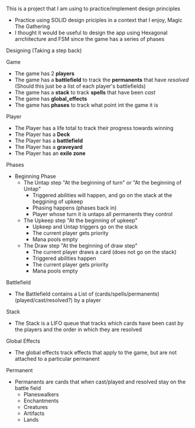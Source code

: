 This is a project that I am using to practice/implement design principles 

- Practice using SOLID design priciples in a context that I enjoy, Magic The Gathering
- I thought it would be useful to design the app using Hexagonal arrchitecture and FSM since the game has a series of phases

Designing (Taking a step back)

Game
  - The game has 2 **players**
  - The game has a **battlefield** to track the **permanents** that have _resolved_ (Should this just be a list of each player's battlefields)
  - The game has a **stack** to track **spells** that have been _cast_
  - The game has **global_effects**
  - The game has **phases** to track what point int the game it is

Player
  - The Player has a life total to track their progress towards winning
  - The Player has a **Deck**
  - The Player has a **battlefield**
  - The Player has a **graveyard**
  - The Player has an **exile zone**

Phases 
  - Beginning Phase
    - The Untap step "At the beginning of turn" or "At the beginning of Untap"
      - Triggered abilities will happen, and go on the stack at the beggining of upkeep
      - Phasing happens (phases back in)
      - Player whose turn it is untaps all permanents they control
    - The Upkeep step "At the beginning of upkeep"
      - Upkeep and Untap triggers go on the stack
      - The current player gets priority
      - Mana pools empty
    - The Draw step "At the beginning of draw step"
      - The current player draws a card (does not go on the stack)
      - Triggered abilities happen
      - The current player gets priority
      - Mana pools empty
  

Battlefield
  - The Battlefield contains a List of (cards/spells/permanents) (played/cast/resolved?) by a player

Stack 
  - The Stack is a LIFO queue that tracks which cards have been cast by the players and the order in which they are resolved

Global Effects
  - The global effects track effects that apply to the game, but are not attached to a particular permanent

Permanent
  - Permanents are cards that when cast/played and resolved stay on the battle field
      - Planeswalkers
      - Enchantments
      - Creatures
      - Artifacts
      - Lands
